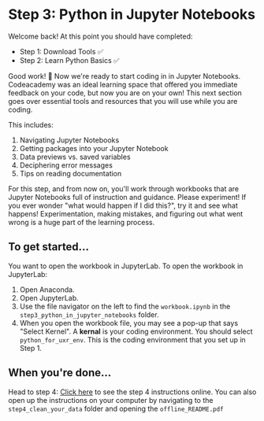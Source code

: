 # Step 3: Python in Jupyter Notebooks
Welcome back! At this point you should have completed:
- Step 1: Download Tools :white_check_mark:
- Step 2: Learn Python Basics :white_check_mark:

Good work! :clap: Now we're ready to start coding in in Jupyter Notebooks. Codeacademy was an ideal learning space that offered you immediate feedback on your code, but now you are on your own! This next section goes over essential tools and resources that you will use while you are coding.

This includes:
1. Navigating Jupyter Notebooks
2. Getting packages into your Jupyter Notebook
3. Data previews vs. saved variables
4. Deciphering error messages
5. Tips on reading documentation

For this step, and from now on, you'll work through workbooks that are Jupyter Notebooks full of instruction and guidance. Please experiment! If you ever wonder "what would happen if I did this?", try it and see what happens! Experimentation, making mistakes, and figuring out what went wrong is a huge part of the learning process.

## To get started...
You want to open the workbook in JupyterLab. To open the workbook in JupyterLab:
1. Open Anaconda.
2. Open JupyterLab.
3. Use the file navigator on the left to find the `workbook.ipynb` in the `step3_python_in_jupyter_notebooks` folder.
4. When you open the workbook file, you may see a pop-up that says "Select Kernel". A **kernal** is your coding environment. You should select `python_for_uxr_env`. This is the coding environment that you set up in Step 1.

## When you're done...
Head to step 4: [Click here](https://github.com/alexdsbreslav/python_for_uxr/tree/master/step4_clean_your_data) to see the step 4 instructions online. You can also open up the instructions on your computer by navigating to the `step4_clean_your_data` folder and opening the `offline_README.pdf`
